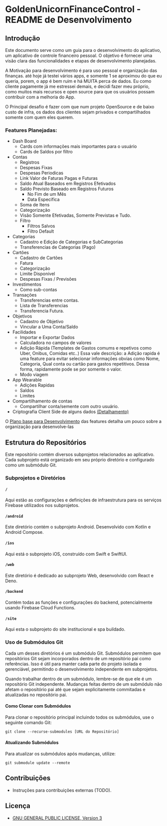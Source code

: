 # GoldenUnicornFinanceControl - README de Desenvolvimento

## Introdução
Este documento serve como um guia para o desenvolvimento do aplicativo, um aplicativo de controle financeiro pessoal. O objetivo é fornecer uma visão clara das funcionalidades e etapas de desenvolvimento planejadas.

A Motivação para desenvolvimento é para uso pessoal e organização das finanças. até hoje já testei vários apps, e somente 1 se aproximou do que eu queria, porem, o app é bem ruim e há MUITA perca de dados. Eu como cliente pagamente já me estressei demais, e decidi fazer meu próprio, como muitos mais recursos e open source para que os usuários possam contribuir com a melhoria do App.

O Principal desafio é fazer com que num projeto OpenSource e de baixo custo de infra, os dados dos clientes sejam privados e compartilhados somente com quem eles querem.

### Features Planejadas:

- Dash Board
    - Cards com informações mais importantes para o usuário
    - Cards de Saldos por filtro
- Contas
    - Registros
    - Despesas Fixas
    - Despesas Periodicas
    - Link Valor de Faturas Pagas e Futuras
    - Saldo Atual Baseados em Registros Efetivados
    - Saldo Previsto Baseado em Registros Futuros
        - No Fim de um Mês
        - Data Especifica
    - Soma de Itens
    - Categorização
    - Visão Somente Efetivadas, Somente Previstas e Tudo.
    - Filtro
        - Filtros Salvos
        - Filtro Default
- Categorias
    - Cadastro e Edição de Categorias e SubCategorias
    - Transferencias de Categorias (Pago)
- Cartões
    - Cadastro de Cartões
    - Fatura
    - Categorização
    - Limite Disponível
    - Despesas Fixas / Previsões
- Investimentos
    - Como sub-contas
- Transações
    - Transferencias entre contas.
    - Lista de Transferencias
    - Transferencia Futura.
- Objetivos
    - Cadastro de Objetivo
    - Vincular a Uma Conta/Saldo
- Facilidades
    - Importar e Exportar Dados
    - Calculadora no campos de valores
    - Adição Rápida (Templates de Gastos comums e repetivos como Uber, Onibus, Comidas etc..)
      Essa vale descrição: a Adição rapida é uma feature para evitar selecionar informações obvias como Nome, Categoria, Qual conta ou cartão para gastos repetitivos. Dessa forma, rapidamente pode se por somente o valor.
    - Modo viagem
- App Wearable
    - Adições Rapidas
    - Saldos
    - Limites
- Compartilhamento de contas
    - Compartilhar conta/semente com outro usuário.
- Criptografia Client Side de alguns dados [(Detalhamento)](./docs/PrivacyEncrypt.md)

O [Plano base para Desenvolvimento](./docs/FeaturePlan.md) das features detalha um pouco sobre a organização para desenvolve-las

## Estrutura do Repositórios

Este repositório contém diversos subprojetos relacionados ao aplicativo. Cada subprojeto está organizado em seu próprio diretório e configurado como um submódulo Git.

### Subprojetos e Diretórios

#### `/`
Aqui estão as configurações e definições de infraestrutura para os serviços Firebase utilizados nos subprojetos.

#### `/android`
Este diretório contém o subprojeto Android. Desenvolvido com Kotlin e Android Compose.

#### `/ios`
Aqui está o subprojeto iOS, construído com Swift e SwiftUI.

#### `/web`
Este diretório é dedicado ao subprojeto Web, desenvolvido com React e Deno.

#### `/backend`
Contém todas as funções e configurações do backend, potencialmente usando Firebase Cloud Functions.

#### `/site`
Aqui esta o subprojeto do site institucional e spa buildado.

### Uso de Submódulos Git

Cada um desses diretórios é um submódulo Git. Submódulos permitem que repositórios Git sejam incorporados dentro de um repositório pai como referências. Isso é útil para manter cada parte do projeto isolada e gerenciável, permitindo o desenvolvimento independente em subprojetos.

Quando trabalhar dentro de um submódulo, lembre-se de que ele é um repositório Git independente. Mudanças feitas dentro de um submódulo não afetam o repositório pai até que sejam explicitamente commitadas e atualizadas no repositório pai.

#### Como Clonar com Submódulos

Para clonar o repositório principal incluindo todos os submódulos, use o seguinte comando Git:
```
git clone --recurse-submodules [URL do Repositório]
```

#### Atualizando Submódulos

Para atualizar os submódulos após mudanças, utilize:

```
git submodule update --remote
```

## Contribuições
- Instruções para contribuições externas (TODO).

## Licença
- [GNU GENERAL PUBLIC LICENSE, Version 3](./LICENSE)